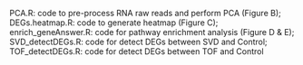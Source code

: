 PCA.R: code to pre-process RNA raw reads and perform PCA (Figure B);
DEGs.heatmap.R: code to generate heatmap (Figure C);
enrich_geneAnswer.R: code for pathway enrichment analysis (Figure D & E);
SVD_detectDEGs.R: code for detect DEGs between SVD and Control;
TOF_detectDEGs.R: code for detect DEGs between TOF and Control
